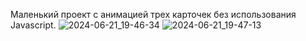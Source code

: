 Маленький проект с анимацией трех карточек без использования Javascript.
![2024-06-21_19-46-34](https://github.com/Nastya2510/Cards-animation/assets/166913701/973b66a1-86eb-41e1-a42a-1259d7114116)
![2024-06-21_19-47-13](https://github.com/Nastya2510/Cards-animation/assets/166913701/74ddac9b-e1eb-4290-b23c-f649d505ed5e)
